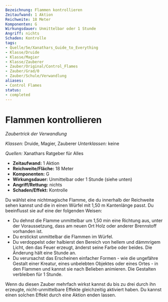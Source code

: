 ```yaml
---
Bezeichnung: Flammen kontrollieren
Zeitaufwand: 1 Aktion
Reichweite: 18 Meter
Komponenten: G
Wirkungsdauer: Unmittelbar oder 1 Stunde
Angriff: nichts
Schaden: Kontrolle
tags: 
- Quelle/5e/Xanathars_Guide_to_Everything
- Klasse/Druide
- Klasse/Magier
- Klasse/Zauberer
- Zauber/Original/Control_Flames
- Zauber/Grad/0
- Zauber/Schule/Verwandlung
aliases:
- Control Flames
status:
- completed
---
```

# Flammen kontrollieren
_Zaubertrick der Verwandlung_

_Klassen:_ Druide, Magier, Zauberer
_Unterklassen:_  keine

_Quellen:_ Xanathars Ratgeber für Alles

- **Zeitaufwand:** 1 Aktion
- **Reichweite/Fläche:** 18 Meter
- **Komponenten:** G
- **Wirkungsdauer:** Unmittelbar oder 1 Stunde (siehe unten)
- **Angriff/Rettung:** nichts
- **Schaden/Effekt:**  Kontrolle

Du wählst eine nichtmagische Flamme, die du innerhalb der Reichweite sehen kannst und die in einen Würfel mit 1,50 m Kantenlänge passt. Du beeinflusst sie auf eine der folgenden Weisen:

- Du dehnst die Flamme unmittelbar um 1,50 min eine Richtung aus, unter der Voraussetzung, dass am neuen Ort Holz oder anderer Brennstoff vorhanden ist.
- Du erstickst unmittelbar die Flammen im Würfel.
- Du verdoppelst oder halbierst den Bereich von hellem und dämmrigem Licht, den das Feuer erzeugt, änderst seine Farbe oder beides. Die Änderung hält eine Stunde an.
- Du verursachst das Erscheinen einfacher Formen - wie die ungefähre Gestalt einer Kreatur, eines unbelebten Objektes oder eines Ortes - in den Flammen und kannst sie nach Belieben animieren. Die Gestalten verbleiben für 1 Stunde.

Wenn du diesen Zauber mehrfach wirkst kannst du bis zu drei durch ihn erzeugte, nicht-unmittelbare Effekte gleichzeitig aktiviert haben. Du kannst einen solchen Effekt durch eine Aktion enden lassen.